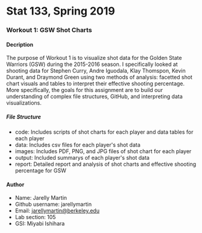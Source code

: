 # Stat 133, Spring 2019

### Workout 1: GSW Shot Charts

#### Decription

The purpose of Workout 1 is to visualize shot data for the Golden State Warriors (GSW) during the 2015-2016 season. I specifically looked at shooting data for Stephen Curry, Andre Iguodala, Klay Thomspon, Kevin Durant, and Draymond Green using two methods of analysis: facetted shot chart visuals and tables to interpret their effective shooting percentage. More specifically, the goals for this assignment are to build our understanding of complex file structures, GitHub, and interpreting data visualizations.


##### File Structure

- code: Includes scripts of shot charts for each player and data tables for each player
- data: Includes csv files for each player's shot data 
- images: Includes PDF, PNG, and JPG files of shot chart for each player
- output: Included summarys of each player's shot data
- report: Detailed report and analysis of shot charts and effective shooting percentage for GSW

#### Author 

- Name: Jarelly Martin
- Github username: jarellymartin
- Email: jarellymartin@berkeley.edu
- Lab section: 105
- GSI: Miyabi Ishihara
